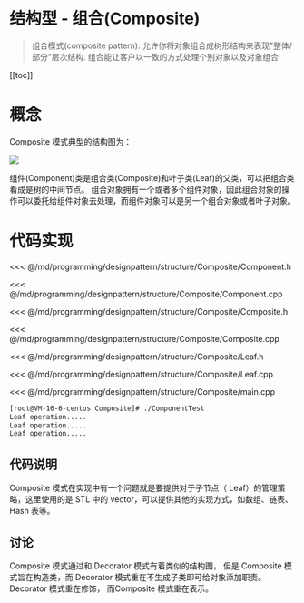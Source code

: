 # 结构型 - 组合(Composite)

> 组合模式(composite pattern): 允许你将对象组合成树形结构来表现"整体/部分"层次结构. 组合能让客户以一致的方式处理个别对象以及对象组合

​[[toc]]

# 概念

Composite 模式典型的结构图为：

![](/_images/programming/designpattern/structure/Composite.png)

组件(Component)类是组合类(Composite)和叶子类(Leaf)的父类，可以把组合类看成是树的中间节点。 组合对象拥有一个或者多个组件对象，因此组合对象的操作可以委托给组件对象去处理，而组件对象可以是另一个组合对象或者叶子对象。

# 代码实现

<<< @/md/programming/designpattern/structure/Composite/Component.h

<<< @/md/programming/designpattern/structure/Composite/Component.cpp

<<< @/md/programming/designpattern/structure/Composite/Composite.h

<<< @/md/programming/designpattern/structure/Composite/Composite.cpp

<<< @/md/programming/designpattern/structure/Composite/Leaf.h

<<< @/md/programming/designpattern/structure/Composite/Leaf.cpp

<<< @/md/programming/designpattern/structure/Composite/main.cpp

```bash
[root@VM-16-6-centos Composite]# ./ComponentTest
Leaf operation.....
Leaf operation.....
Leaf operation.....
```

## 代码说明

Composite 模式在实现中有一个问题就是要提供对于子节点（ Leaf）的管理策略，这里使用的是 STL 中的 vector，可以提供其他的实现方式，如数组、链表、 Hash 表等。

## 讨论

Composite 模式通过和 Decorator 模式有着类似的结构图， 但是 Composite 模式旨在构造类，而 Decorator 模式重在不生成子类即可给对象添加职责。 Decorator 模式重在修饰， 而Composite 模式重在表示。